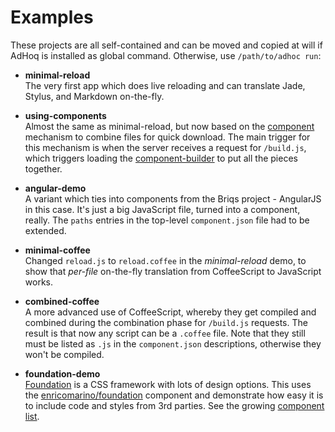 # Examples

These projects are all self-contained and can be moved and copied at will if
AdHoq is installed as global command. Otherwise, use `/path/to/adhoc run`:

* **minimal-reload**  
  The very first app which does live reloading and can translate Jade, Stylus,
  and Markdown on-the-fly.
  
* **using-components**  
  Almost the same as minimal-reload, but now based on the [component][C]
  mechanism to combine files for quick download. The main trigger for this
  mechanism is when the server receives a request for `/build.js`, which
  triggers loading the [component-builder][B] to put all the pieces together.
  
  [C]: https://github.com/component/component#readme
  [B]: https://github.com/component/builder.js#readme

* **angular-demo**  
  A variant which ties into components from the Briqs project - AngularJS in
  this case. It's just a big JavaScript file, turned into a component, really.
  The `paths` entries in the top-level `component.json` file had to be extended.

* **minimal-coffee**  
  Changed `reload.js` to `reload.coffee` in the *minimal-reload* demo, to show
  that *per-file* on-the-fly translation from CoffeeScript to JavaScript works.

* **combined-coffee**  
  A more advanced use of CoffeeScript, whereby they get compiled and combined
  during the combination phase for `/build.js` requests. The result is that
  now any script can be a `.coffee` file. Note that they still must be listed as
  `.js` in the `component.json` descriptions, otherwise they won't be compiled.

* **foundation-demo**  
  [Foundation][F] is a CSS framework with lots of design options. This uses the
  [enricomarino/foundation][E] component and demonstrate how easy it is to
  include code and styles from 3rd parties. See the growing [component list][L].
  
  [F]: https://github.com/zurb/foundation
  [E]: https://github.com/enricomarino/foundation
  [L]: https://github.com/component/component/wiki/Components
